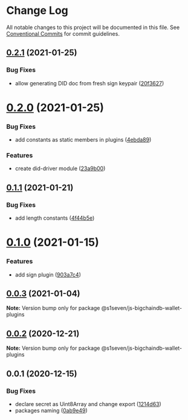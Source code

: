 # Change Log

All notable changes to this project will be documented in this file.
See [Conventional Commits](https://conventionalcommits.org) for commit guidelines.

## [0.2.1](https://github.com/s1seven/js-bigchaindb-wallet/compare/@s1seven/js-bigchaindb-wallet-plugins@0.2.0...@s1seven/js-bigchaindb-wallet-plugins@0.2.1) (2021-01-25)


### Bug Fixes

* allow generating DID doc from fresh sign keypair ([20f3627](https://github.com/s1seven/js-bigchaindb-wallet/commit/20f3627e3a7c4eec2f38e08f2c88b49982d744fe))





# [0.2.0](https://github.com/s1seven/js-bigchaindb-wallet/compare/@s1seven/js-bigchaindb-wallet-plugins@0.1.1...@s1seven/js-bigchaindb-wallet-plugins@0.2.0) (2021-01-25)


### Bug Fixes

* add constants as static members in plugins ([4ebda89](https://github.com/s1seven/js-bigchaindb-wallet/commit/4ebda896adff1bcd65e6e00aacfc0eb75335c4ae))


### Features

* create did-driver module ([23a9b00](https://github.com/s1seven/js-bigchaindb-wallet/commit/23a9b00fe1305fe97565ddf81e3338fab5d243d8))





## [0.1.1](https://github.com/s1seven/js-bigchaindb-wallet/compare/@s1seven/js-bigchaindb-wallet-plugins@0.1.0...@s1seven/js-bigchaindb-wallet-plugins@0.1.1) (2021-01-21)


### Bug Fixes

* add length constants ([4f44b5e](https://github.com/s1seven/js-bigchaindb-wallet/commit/4f44b5e119d2bfe0052a0d30313970c680ed7723))





# [0.1.0](https://github.com/s1seven/js-bigchaindb-wallet/compare/@s1seven/js-bigchaindb-wallet-plugins@0.0.3...@s1seven/js-bigchaindb-wallet-plugins@0.1.0) (2021-01-15)


### Features

* add sign plugin ([903a7c4](https://github.com/s1seven/js-bigchaindb-wallet/commit/903a7c405d1505dbaf99e797f322e03927e9f56e))





## [0.0.3](https://github.com/s1seven/js-bigchaindb-wallet/compare/@s1seven/js-bigchaindb-wallet-plugins@0.0.2...@s1seven/js-bigchaindb-wallet-plugins@0.0.3) (2021-01-04)

**Note:** Version bump only for package @s1seven/js-bigchaindb-wallet-plugins





## [0.0.2](https://github.com/s1seven/js-bigchaindb-wallet/compare/@s1seven/js-bigchaindb-wallet-plugins@0.0.1...@s1seven/js-bigchaindb-wallet-plugins@0.0.2) (2020-12-21)

**Note:** Version bump only for package @s1seven/js-bigchaindb-wallet-plugins





## 0.0.1 (2020-12-15)


### Bug Fixes

* declare secret as Uint8Array and change export ([1214d63](https://github.com/s1seven/js-bigchaindb-wallet/commit/1214d6358902b51255dee6a2c4c5ba68c5cda6f6))
* packages naming ([0ab9e49](https://github.com/s1seven/js-bigchaindb-wallet/commit/0ab9e49b31efb4cf67d81620a30095acdb21640e))
